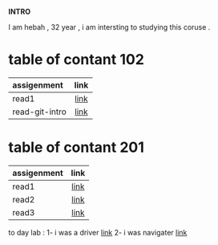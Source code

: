

**INTRO**

I am hebah , 32 year , i am intersting to studying this coruse .




# table of contant 102 

| assigenment              | link     |  
| :-------------           | :----------: | 
| read1                    |   [link](README2.md)           |
|   read-git-intro         |   [link](read-git-intro.md)            |


# table of contant 201

| assigenment              | link                          |  
| :-------------           | :----------:                  | 
| read1                    | [link](./201/read1.md)        |
|  read2                   | [link](./201/read2.md)        |
|   read3                       |  [link](./201/read3.md)       |

to day lab :
1- i was a driver [link](https://github.com/Mohammad-Haroun-97/About-me/pull/1) 
2- i was navigater [link](https://github.com/hebah-aldawalib/teast/pull/1)






 









